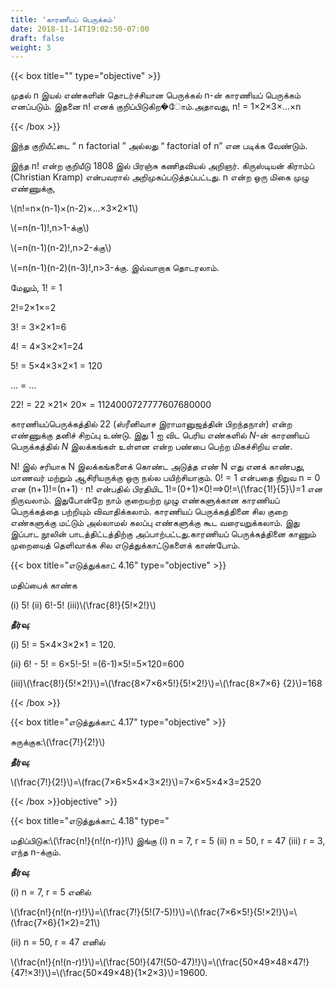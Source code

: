 ```yaml
---
title: 'காரணீயப் பெருக்கம்'
date: 2018-11-14T19:02:50-07:00
draft: false
weight: 3
---
```




{{< box title="" type="objective" >}}

முதல் n இயல் எண்களின் தொடர்ச்சியான பெருக்கல் n-ன் காரணியப் பெருக்கம் எனப்படும்.
இதனை n! எனக் குறிப்பிடுகிற�ோம்.அதாவது, n! = 1×2×3×...×n

{{< /box >}}

இந்த குறியீட்டை “ n factorial ” அல்லது “ factorial of n” என படிக்க வேண்டும்.

இந்த n! என்ற குறியீடு 1808 இல் பிரஞ்சு கணிதவியல் அறிஞர். கிருஸ்டியன் கிராம்ப் (Christian
Kramp) என்பவரால் அறிமுகப்படுத்தப்பட்டது. n என்ற ஒரு மிகை முழு எண்ணுக்கு,

\\(n!=n×(n-1)×(n-2)×...×3×2×1\\)

\\(=n(n-1)!,n>1-க்கு\\)

\\(=n(n-1)(n-2)!,n>2-க்கு\\)

\\(=n(n-1)(n-2)(n-3)!,n>3-க்கு. இவ்வாறாக தொடரலாம்.

மேலும், 1! = 1

2!=2×1×=2

3! = 3×2×1=6

4! = 4×3×2×1=24

5! = 5×4×3×2×1  = 120

... = ...

22! = 22 ×21× 20× = 1124000727777607680000

காரணியப்பெருக்கத்தில் 22 (ஸ்ரீனிவாச இராமானுஜத்தின் பிறந்தநாள்) என்ற எண்ணுக்கு
தனிச் சிறப்பு உண்டு. இது 1 ஐ விட பெரிய எண்களில் *N*-ன் காரணியப் பெருக்கத்தில் *N* இலக்கங்கள்
உள்ளன என்ற பண்பை பெற்ற மிகச்சிறிய எண்.

N! இல் சரியாக N இலக்கங்களைக் கொண்ட அடுத்த எண் N எது எனக் காண்பது, மாணவர்
மற்றும் ஆசிரியருக்கு ஒரு நல்ல பயிற்சியாகும். 0! = 1 என்பதை நிறுவ n = 0 என (n+1)!=(n+1) · n!
என்பதில் பிரதியிட 1!=(0+1)×0!⟹0!=\\(\frac{1!}{5}\\)=1 என நிருவலாம். இதுபோன்றே நாம் குறையற்ற
முழு எண்களுக்கான காரணியப் பெருக்கத்தை பற்றியும் விவாதிக்கலாம். காரணியப் பெருக்கத்தினை
சில குறை எண்களுக்கு மட்டும் அல்லாமல் கலப்பு எண்களுக்கு கூட வரையறுக்கலாம். இது இப்பாட
நூலின் பாடத்திட்டத்திற்கு அப்பாற்பட்டது.காரணியப் பெருக்கத்தினை காணும் முறையைத் தெளிவாக்க சில எடுத்துக்காட்டுகளைக் காண்போம்.


{{< box title="எடுத்துக்காட் 4.16" type="objective" >}}

மதிப்பைக் காண்க

(i) 5!     (ii) 6!-5!      (iii)\\(\frac{8!}{5!×2!}\\)

**தீர்வு**:

(i) 5! = 5×4×3×2×1 = 120.

(ii) 6! - 5! = 6×5!-5! =(6-1)×5!=5×120=600

(iii)\\(\frac{8!}{5!×2!}\\)=\\(\frac{8×7×6×5!}{5!×2!}\\)=\\(\frac{8×7×6}
{2}\\)=168

{{< /box >}}


{{< box title="எடுத்துக்காட் 4.17" type="objective" >}}
 
சுருக்குக:\\(\frac{7!}{2!}\\)  

**தீர்வு**:

\\(\frac{7!}{2!}\\)=\\(frac{7×6×5×4×3×2!}\\)=7×6×5×4×3=2520

{{< /box >}}objective" >}}



{{< box title="எடுத்துக்காட் 4.18" type="

மதிப்பிடுக:\\(\frac{n!}{n!(n-r)}!\\) இங்கு (i) n = 7, r = 5 (ii) n = 50, r = 47
(iii) r = 3, எந்த n-க்கும்.

**தீர்வு**:

(i) n = 7, r = 5 எனில்

\\(\frac{n!}{n!(n-r)!}\\)=\\(\frac{7!}{5!(7-5)!}\\)=\\(\frac{7×6×5!}{5!×2!}\\)=\\(\frac{7×6}{1×2}=21\\)

(ii) n = 50, r = 47 எனில்

\\(\frac{n!}{n!(n-r)!}\\)=\\(\frac{50!}{47!(50-47)!}\\)=\\(\frac{50×49×48×47!}{47!×3!}\\)=\\(\frac{50×49×48}{1×2×3}\\)=19600.

     




